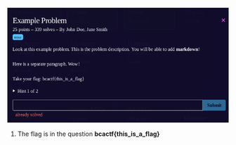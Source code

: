 ![question](https://github.com/ivanchubb/CTF-Writeups/blob/main/2021/BCACTF%202.0/misc/Example%20Problem/question.png)

1) The flag is in the question **bcactf{this_is_a_flag}**
